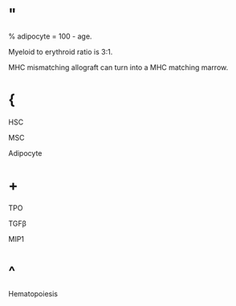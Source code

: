 # "

% adipocyte = 100 - age.

Myeloid to erythroid ratio is 3:1.

MHC mismatching allograft can turn into a MHC matching marrow.

# {

HSC

MSC

Adipocyte

# +

TPO

TGFβ

MIP1

# ^

Hematopoiesis
